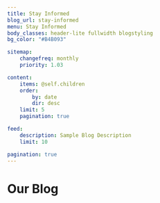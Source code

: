 ```yaml
---
title: Stay Informed
blog_url: stay-informed
menu: Stay Informed
body_classes: header-lite fullwidth blogstyling
bg_color: "#B4B093"

sitemap:
    changefreq: monthly
    priority: 1.03

content:
    items: @self.children
    order:
        by: date
        dir: desc
    limit: 5
    pagination: true

feed:
    description: Sample Blog Description
    limit: 10

pagination: true
---
```


# Our Blog
